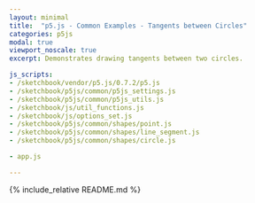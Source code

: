 ```yaml
---
layout: minimal
title:  "p5.js - Common Examples - Tangents between Circles"
categories: p5js
modal: true
viewport_noscale: true
excerpt: Demonstrates drawing tangents between two circles.

js_scripts:
- /sketchbook/vendor/p5.js/0.7.2/p5.js
- /sketchbook/p5js/common/p5js_settings.js
- /sketchbook/p5js/common/p5js_utils.js
- /sketchbook/js/util_functions.js
- /sketchbook/js/options_set.js
- /sketchbook/p5js/common/shapes/point.js
- /sketchbook/p5js/common/shapes/line_segment.js
- /sketchbook/p5js/common/shapes/circle.js

- app.js

---
```


{% include_relative README.md %}

